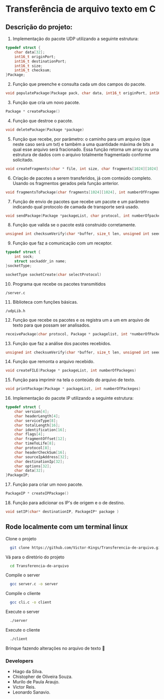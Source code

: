 
# Transferência de arquivo texto em C

## Descrição do projeto:

1. Implementação do pacote UDP utilizando a seguinte estrutura:


```c
typedef struct {
    char data[32];
    int16_t originPort;
    int16_t destinationPort;
    int16_t size;
    int16_t checksum;
}Package;
```
2. Função que preenche e consulta cada um dos campos do pacote.

```c
void populatePackage(Package pack, char data, int16_t originPort, int16_t destinationPort)

```

3. Função que cria um novo pacote.

```c
Package * createPackage()
```

4. Função que destroe o pacote.

```c
void deletePackage(Package *package)
```

5. Função que recebe, por parâmetro: o caminho para um arquivo (que neste caso será um txt) e também a uma quantidade máxima de bits a qual esse arquivo será fracionado. Essa função retorna um array ou uma estrutura de dados com o arquivo totalmente fragmentado conforme solicitado.

```c
void createFragments(char * file, int size, char fragments[1024][1024], int * numberOfFragments)
```

6. Criação de pacotes a serem transferidos, já com conteúdo completo. Usando os fragmentos gerados pela função anterior.

```c
void fragmentsToPackage(char fragments[1024][1024], int numberOfFragments, Package * packagelist, int *numberOfpackeges)
```

7. Função de envio de pacotes que recebe um pacote e um parâmetro indicando qual protocolo de camada de transporte será usado.
```c
void sendPackage(Package *packageList, char protocol, int numberOfpackeges)
```

8. Função que valida se o pacote está construido corretamente.
```c
unsigned int checksumVerify(char *buffer, size_t len, unsigned int seed)
```

9. Função que faz a comunicação com um receptor.
```c
typedef struct {
    int sock;
    struct sockaddr_in name;
}socketType;

socketType socketCreate(char selectProtocol)
```

10. Programa que recebe os pacotes transmitidos
```
/server.c
```

11. Biblioteca com funções básicas.
```
/udpLib.h
```

12. Função que recebe os pacotes e os registra um a um em arquivo de texto para que possam ser analisados.
```c
receivePackage(char protocol, Package * packagelist, int *numberOfPackeges)
```

13. Função que faz a análise dos pacotes recebidos.
```c
unsigned int checksumVerify(char *buffer, size_t len, unsigned int seed)
```

14. Função que remonta o arquivo recebido.
```c
void createFILE(Package * packageList, int numberOfPackeges)
```

15. Função para imprimir na tela o conteúdo do arquivo de texto.
```c
void printPackage(Package * packageList, int numberOfPackeges)
```

16. Implementação do pacote IP utilizando a seguinte estrutura:
```c
typedef struct {
    char version[4];
    char headerLength[4];
    char serviceType[8];
    char totalLength[16];
    char identification[16];
    char flags[4];
    char fragmentOffset[12];
    char timeToLife[8];
    char protocol[8];
    char headerCheckSum[16];
    char sourceIpAddress[32];
    char destinationIp[32];
    char options[32];
    char data[32];
}PackageIP;
```

17. Função para criar um novo pacote.
```c
PackageIP * createIPPackage()
```

18. Função para adicionar os IP's de origem e o de destino.
```c
void setIP(char* destinationIP, PackageIP* package )
```

## Rode localmente com um terminal linux

Clone o projeto

```bash
  git clone https://github.com/Victor-Kings/Transferencia-de-arquivo.git
```

Vá para o diretório do projeto

```bash
  cd Transferencia-de-arquivo
```
Compile o server

```bash
  gcc server.c -o server
```
Compile o cliente

```bash
  gcc cli.c -o client
```

Execute o server
```bash
  ./server
```

Execute o cliente
```bash
  ./client
```

Brinque fazendo alterações no arquivo de texto :metal:

### Developers 
* Hiago da Silva.
* Chistopher de Oliveira Souza.  
* Murilo de Paula Araujo.
* Victor Reis.
* Leonardo Sanavio.
